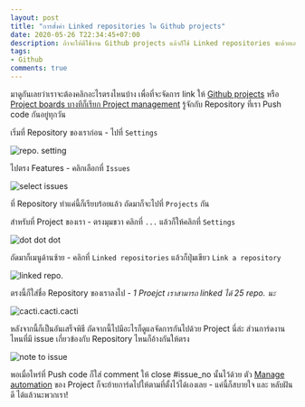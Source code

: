 ```yaml
---
layout: post
title: "การตั้งค่า Linked repositories ใน Github projects"
date: 2020-05-26 T22:34:45+07:00
description: ถ้าจะให้ดีใช้งาน Github projects แล้วก็ใช้ Linked repositories ซะด้วยเลย
tags:
- Github
comments: true
---
```

มาดูกันเลยว่าเราจะต้องคลิกอะไรตรงไหนบ้าง เพื่อที่จะจัดการ link ให้ [Github projects](https://help.github.com/en/github/managing-your-work-on-github/managing-project-boards) หรือ [Project boards บางทีก็เรียก Project management](https://github.com/features/project-management/) รู้จักกับ Repository ที่เรา Push code กันอยู่ทุกวัน

เริ่มที่ Repository ของเราก่อน - ไปที่ `Settings`

![repo. setting](https://res.cloudinary.com/sdees-reallife/image/upload/v1590508967/Screenshot_from_2020-05-26_22.48.20.png)

ไปตรง Features - คลิกเลือกที่ `Issues`

![select issues](https://res.cloudinary.com/sdees-reallife/image/upload/v1590508967/Screenshot_from_2020-05-26_22.49.02.png)

ที่ Repository ทำแค่นี้ก็เรียบร้อยแล้ว ถัดมาก็จะไปที่ `Projects` กัน

สำหรับที่ Project ของเรา - ตรงมุมขวา คลิกที่ `...` แล้วก็ให้คลิกที่ `Settings`

![dot dot dot](https://res.cloudinary.com/sdees-reallife/image/upload/v1590508967/Screenshot_from_2020-05-26_22.51.00.png)

ถัดมาก็เมนูด้านซ้าย - คลิกที่ `Linked repositories` แล้วก็ปุ่มเขียว `Link a repository`

![linked repo.](https://res.cloudinary.com/sdees-reallife/image/upload/v1590508967/Screenshot_from_2020-05-26_22.51.45.png)

ตรงนี้ก็ใส่ชื่อ Repository ของเราลงไป - *1 Proejct เราสามารถ linked ได้ 25 repo. นะ*

![cacti.cacti.cacti](https://res.cloudinary.com/sdees-reallife/image/upload/v1590508967/Screenshot_from_2020-05-26_23.01.13.png)

หลังจากนี้ก็เป็นอันเสร็จพิธี ถัดจากนี้ไปมีอะไรก็ดูแลจัดการกันไปด้วย Project นี่ล่ะ ส่วนการ์ดงานไหนที่มี issue เกี่ยวข้องกับ Repository ไหนก็อ้างกันให้ตรง

![note to issue](https://res.cloudinary.com/sdees-reallife/image/upload/v1590510408/Screenshot_from_2020-05-26_23.26.23.png)

พอเมื่อไหร่ที่ Push code ก็ใส่ comment ให้ close #issue_no นั้นไว้ด้วย ตัว [Manage automation](https://help.github.com/en/github/managing-your-work-on-github/about-automation-for-project-boards) ของ Project ก็จะย้ายการ์ดไปให้ตามที่ตั้งไว้ได้เองเลย - แค่นี้ก็สบายใจ และ หลับฝันดี ได้แล้วนะพวกเรา!
